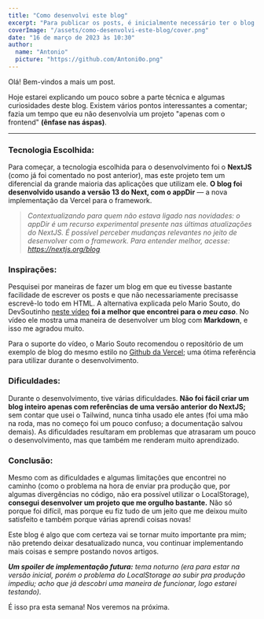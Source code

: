 ```yaml
---
title: "Como desenvolvi este blog"
excerpt: "Para publicar os posts, é inicialmente necessário ter o blog. Neste post vou explicar como desenvolvi ele."
coverImage: "/assets/como-desenvolvi-este-blog/cover.png"
date: "16 de março de 2023 às 10:30"
author:
  name: "Antonio"
  picture: "https://github.com/Antoni0o.png"
---
```


Olá! Bem-vindos a mais um post.

Hoje estarei explicando um pouco sobre a parte técnica e algumas curiosidades deste blog. Existem vários pontos interessantes a comentar; fazia um tempo que eu não desenvolvia um projeto "apenas com o frontend" **(ênfase nas áspas)**.

---

### Tecnologia Escolhida:

Para começar, a tecnologia escolhida para o desenvolvimento foi o **NextJS** (como já foi comentado no post anterior), mas este projeto tem um diferencial da grande maioria das aplicações que utilizam ele. **O blog foi desenvolvido usando a versão 13 do Next, com o appDir** — a nova implementação da Vercel para o framework.

> _Contextualizando para quem não estava ligado nas novidades: o appDir é um recurso experimental presente nas últimas atualizações do NextJS. É possível perceber mudanças relevantes no jeito de desenvolver com o framework. Para entender melhor, acesse: <https://nextjs.org/blog>_

### Inspirações:

Pesquisei por maneiras de fazer um blog em que eu tivesse bastante facilidade de escrever os posts e que não necessariamente precisasse escrevê-lo todo em HTML. A alternativa explicada pelo Mario Souto, do DevSoutinho [neste vídeo](https://www.youtube.com/watch?v=n5hnE1yPde0) **foi a melhor que encontrei para o _meu caso_**. No vídeo ele mostra uma maneira de desenvolver um blog com **Markdown**, e isso me agradou muito.

Para o suporte do vídeo, o Mario Souto recomendou o repositório de um exemplo de blog do mesmo estilo no [Github da Vercel](https://github.com/vercel/next.js/tree/canary/examples/blog-starter); uma ótima referência para utilizar durante o desenvolvimento.

### Dificuldades:

Durante o desenvolvimento, tive várias dificuldades. **Não foi fácil criar um blog inteiro apenas com referências de uma versão anterior do NextJS;** sem contar que usei o Tailwind, nunca tinha usado ele antes (foi uma mão na roda, mas no começo foi um pouco confuso; a documentação salvou demais). As dificuldades resultaram em problemas que atrasaram um pouco o desenvolvimento, mas que também me renderam muito aprendizado.

### Conclusão:

Mesmo com as dificuldades e algumas limitações que encontrei no caminho (como o problema na hora de enviar pra produção que, por algumas divergências no código, não era possível utilizar o LocalStorage), **consegui desenvolver um projeto que me orgulho bastante.** Não só porque foi difícil, mas porque eu fiz tudo de um jeito que me deixou muito satisfeito e também porque várias aprendi coisas novas!

Este blog é algo que com certeza vai se tornar muito importante pra mim; não pretendo deixar desatualizado nunca, vou continuar implementando mais coisas e sempre postando novos artigos.

_**Um spoiler de implementação futura:** tema noturno (era para estar na versão inicial, porém o problema do LocalStorage ao subir pra produção impediu; acho que já descobri uma maneira de funcionar, logo estarei testando)._

É isso pra esta semana! Nos veremos na próxima.
